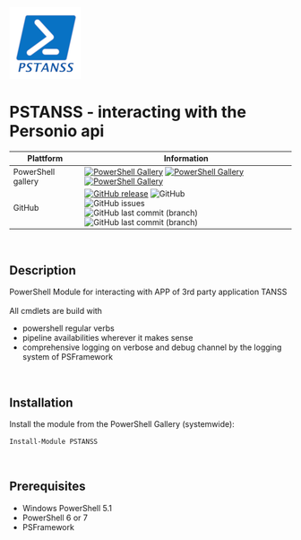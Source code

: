 ﻿![logo][]
# PSTANSS - interacting with the Personio api
| Plattform | Information |
| --------- | ----------- |
| PowerShell gallery | [![PowerShell Gallery](https://img.shields.io/powershellgallery/v/PSTANSS?label=psgallery)](https://www.powershellgallery.com/packages/PSTANSS) [![PowerShell Gallery](https://img.shields.io/powershellgallery/p/PSTANSS)](https://www.powershellgallery.com/packages/PSTANSS) [![PowerShell Gallery](https://img.shields.io/powershellgallery/dt/PSTANSS?style=plastic)](https://www.powershellgallery.com/packages/PSTANSS) |
| GitHub  | [![GitHub release](https://img.shields.io/github/release/AndiBellstedt/PSTANSS.svg)](https://github.com/AndiBellstedt/PSTANSS/releases/latest) ![GitHub](https://img.shields.io/github/license/AndiBellstedt/PSTANSS?style=plastic) <br> ![GitHub issues](https://img.shields.io/github/issues-raw/AndiBellstedt/PSTANSS?style=plastic) <br> ![GitHub last commit (branch)](https://img.shields.io/github/last-commit/AndiBellstedt/PSTANSS/main?label=last%20commit%3A%20main&style=plastic) <br> ![GitHub last commit (branch)](https://img.shields.io/github/last-commit/AndiBellstedt/PSTANSS/Development?label=last%20commit%3A%20development&style=plastic) |
<br>

## Description
PowerShell Module for interacting with APP of 3rd party application TANSS<br>
<br>
All cmdlets are build with
- powershell regular verbs
- pipeline availabilities wherever it makes sense
- comprehensive logging on verbose and debug channel by the logging system of PSFramework<br>
<br>

## Installation
Install the module from the PowerShell Gallery (systemwide):

    Install-Module PSTANSS
<br>

## Prerequisites
- Windows PowerShell 5.1
- PowerShell 6 or 7
- PSFramework<br>
<br>

[logo]: assets/PSTANSS_128x128.png